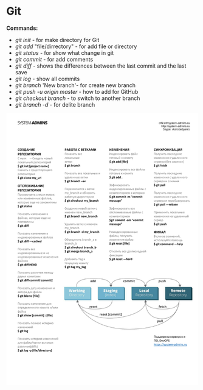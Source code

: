 # Git
 **Commands:**

- *git init* - for make directory for Git
- *git add* "file/dirrectory" - for add file or directory
- *git status* - for  show what change in git
- *git commit* - for add comments
- *git diff* - shows the differences between the last commit and the last save
- *git log* - show all commits
- *git branch* 'New branch'- for create new branch 
- *git push -u origin master* - how to add for GitHub
- *git checkout branch* - to switch to another branch
- *git branch -d* - for delite branch

![Git](Git.jpg)
